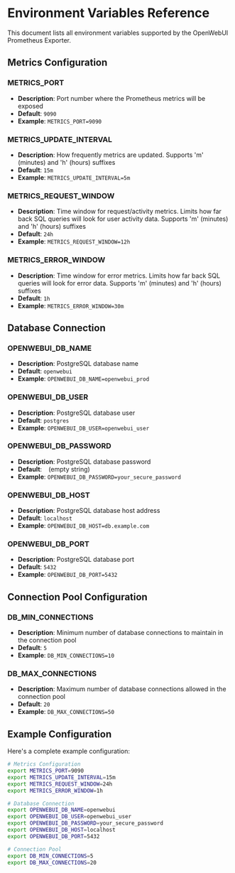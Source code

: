 # Environment Variables Reference

This document lists all environment variables supported by the OpenWebUI Prometheus Exporter.

## Metrics Configuration

### METRICS_PORT
- **Description**: Port number where the Prometheus metrics will be exposed
- **Default**: `9090`
- **Example**: `METRICS_PORT=9090`

### METRICS_UPDATE_INTERVAL
- **Description**: How frequently metrics are updated. Supports 'm' (minutes) and 'h' (hours) suffixes
- **Default**: `15m`
- **Example**: `METRICS_UPDATE_INTERVAL=5m`

### METRICS_REQUEST_WINDOW
- **Description**: Time window for request/activity metrics. Limits how far back SQL queries will look for user activity data. Supports 'm' (minutes) and 'h' (hours) suffixes
- **Default**: `24h`
- **Example**: `METRICS_REQUEST_WINDOW=12h`

### METRICS_ERROR_WINDOW
- **Description**: Time window for error metrics. Limits how far back SQL queries will look for error data. Supports 'm' (minutes) and 'h' (hours) suffixes
- **Default**: `1h`
- **Example**: `METRICS_ERROR_WINDOW=30m`

## Database Connection

### OPENWEBUI_DB_NAME
- **Description**: PostgreSQL database name
- **Default**: `openwebui`
- **Example**: `OPENWEBUI_DB_NAME=openwebui_prod`

### OPENWEBUI_DB_USER
- **Description**: PostgreSQL database user
- **Default**: `postgres`
- **Example**: `OPENWEBUI_DB_USER=openwebui_user`

### OPENWEBUI_DB_PASSWORD
- **Description**: PostgreSQL database password
- **Default**: ` ` (empty string)
- **Example**: `OPENWEBUI_DB_PASSWORD=your_secure_password`

### OPENWEBUI_DB_HOST
- **Description**: PostgreSQL database host address
- **Default**: `localhost`
- **Example**: `OPENWEBUI_DB_HOST=db.example.com`

### OPENWEBUI_DB_PORT
- **Description**: PostgreSQL database port
- **Default**: `5432`
- **Example**: `OPENWEBUI_DB_PORT=5432`

## Connection Pool Configuration

### DB_MIN_CONNECTIONS
- **Description**: Minimum number of database connections to maintain in the connection pool
- **Default**: `5`
- **Example**: `DB_MIN_CONNECTIONS=10`

### DB_MAX_CONNECTIONS
- **Description**: Maximum number of database connections allowed in the connection pool
- **Default**: `20`
- **Example**: `DB_MAX_CONNECTIONS=50`

## Example Configuration

Here's a complete example configuration:

```bash
# Metrics Configuration
export METRICS_PORT=9090
export METRICS_UPDATE_INTERVAL=15m
export METRICS_REQUEST_WINDOW=24h
export METRICS_ERROR_WINDOW=1h

# Database Connection
export OPENWEBUI_DB_NAME=openwebui
export OPENWEBUI_DB_USER=openwebui_user
export OPENWEBUI_DB_PASSWORD=your_secure_password
export OPENWEBUI_DB_HOST=localhost
export OPENWEBUI_DB_PORT=5432

# Connection Pool
export DB_MIN_CONNECTIONS=5
export DB_MAX_CONNECTIONS=20
